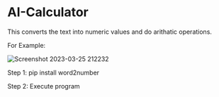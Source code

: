 # AI-Calculator

This converts the text into numeric values and do arithatic operations.


For Example:

![Screenshot 2023-03-25 212232](https://user-images.githubusercontent.com/87162248/227728434-a28ff0e3-5ffc-43f8-9d3c-706629559564.jpg)

Step 1: pip install word2number

Step 2: Execute program

